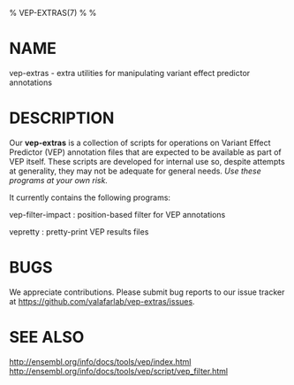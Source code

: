 % VEP-EXTRAS(7)
%
%

# NAME

vep-extras - extra utilities for manipulating variant effect predictor annotations

# DESCRIPTION

Our **vep-extras** is a collection of scripts for operations on Variant Effect Predictor (VEP) annotation files that are expected to be available as part of VEP itself.
These scripts are developed for internal use so, despite attempts at generality, they may not be adequate for general needs.
*Use these programs at your own risk.*

It currently contains the following programs:

vep-filter-impact
:	position-based filter for VEP annotations

vepretty
:	pretty-print VEP results files

# BUGS

We appreciate contributions.
Please submit bug reports to our issue tracker at <https://github.com/valafarlab/vep-extras/issues>.

# SEE ALSO

http://ensembl.org/info/docs/tools/vep/index.html
http://ensembl.org/info/docs/tools/vep/script/vep_filter.html

